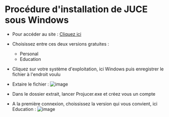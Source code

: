# Procédure d'installation de JUCE sous Windows 

* Pour accéder au site : [Cliquez ici](https://www.juce.com/get-juce "texte pour le titre, facultatif")

* Choisissez entre ces deux versions gratuites : 
    * Personal
    * Education
* Cliquez sur votre système d'exploitation, ici Windows puis enregistrer le fichier à l'endroit voulu 
* Extaire le fichier :
![image](https://user-images.githubusercontent.com/32697033/31426281-f674a338-ae62-11e7-8695-3b16434c9a61.png)
* Dans le dossier extrait, lancer Projucer.exe et créez vous un compte
* A la première connexion, choississez la version qui vous convient, ici Education :
![image](https://user-images.githubusercontent.com/32697033/31426405-88704d50-ae63-11e7-9c0d-e8c3bdc2f93a.png)
